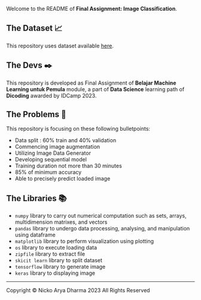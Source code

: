 Welcome to the README of **Final Assignment: Image Classification**. 

## The Dataset 📈
This repository uses dataset available [here](https://github.com/dicodingacademy/assets/releases/download/release/rockpaperscissors.zip). 

## The Devs ✒️
This repository is developed as Final Assignment of **Belajar Machine Learning untuk Pemula** module, a part of **Data Science** learning path of **Dicoding** awarded by IDCamp 2023. 

## The Problems 📝
This repository is focusing on these following bulletpoints:
* Data split : 60% train and 40% validation
* Commencing image augmentation
* Utilizing Image Data Generator
* Developing sequential model
* Training duration not more than 30 minutes
* 85% of minimum accuracy
* Able to precisely predict loaded image

## The Libraries 📚
* `numpy` library to carry out numerical computation such as sets, arrays, multidimension matrixes, and vectors
* `pandas` library to undergo data processing, analysing, and manipulation using dataframe
* `matplotlib` library to perform visualization using plotting
* `os` library to execute loading data
* `zipfile` library to extract file
* `skicit learn` library to split dataset
* `tensorflow` library to generate image
* `keras` library to displaying image

---
 
Copyright © Nicko Arya Dharma 2023 All Rights Reserved
